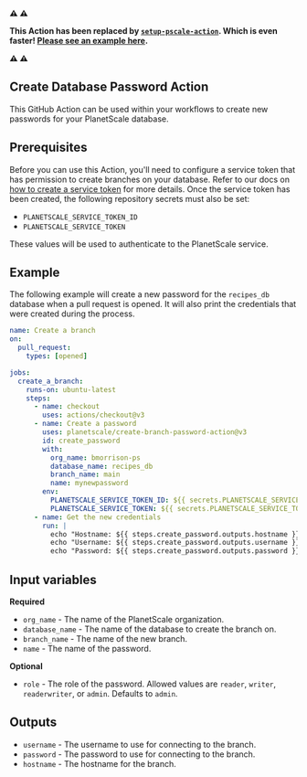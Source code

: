 **:warning: :warning:**

**This Action has been replaced by [`setup-pscale-action`](https://github.com/planetscale/setup-pscale-action). Which is even faster! [Please see an example here](https://planetscale.com/docs/devops/github-actions#create-a-password-for-a-branch).**

**:warning: :warning:**


## Create Database Password Action

This GitHub Action can be used within your workflows to create new passwords for your PlanetScale database.

## Prerequisites

Before you can use this Action, you'll need to configure a service token that has permission to create branches on your database. Refer to our docs on [how to create a service token](https://planetscale.com/docs/concepts/service-tokens) for more details. Once the service token has been created, the following repository secrets must also be set:

- `PLANETSCALE_SERVICE_TOKEN_ID`
- `PLANETSCALE_SERVICE_TOKEN`

These values will be used to authenticate to the PlanetScale service.

## Example

The following example will create a new password for the `recipes_db` database when a pull request is opened. It will also print the credentials that were created during the process.

```yml
name: Create a branch
on:
  pull_request:
    types: [opened]

jobs:
  create_a_branch:
    runs-on: ubuntu-latest
    steps:
      - name: checkout
        uses: actions/checkout@v3
      - name: Create a password
        uses: planetscale/create-branch-password-action@v3
        id: create_password
        with:
          org_name: bmorrison-ps
          database_name: recipes_db
          branch_name: main
          name: mynewpassword
        env:
          PLANETSCALE_SERVICE_TOKEN_ID: ${{ secrets.PLANETSCALE_SERVICE_TOKEN_ID }}
          PLANETSCALE_SERVICE_TOKEN: ${{ secrets.PLANETSCALE_SERVICE_TOKEN }}
      - name: Get the new credentials
        run: |
          echo "Hostname: ${{ steps.create_password.outputs.hostname }}" \
          echo "Username: ${{ steps.create_password.outputs.username }}" \
          echo "Password: ${{ steps.create_password.outputs.password }}"

```

## Input variables

**Required**

- `org_name` - The name of the PlanetScale organization.
- `database_name` - The name of the database to create the branch on.
- `branch_name` - The name of the new branch.
- `name` - The name of the password.

**Optional**

- `role` - The role of the password. Allowed values are `reader`, `writer`, `readerwriter`, or `admin`. Defaults to `admin`.

## Outputs

- `username` - The username to use for connecting to the branch.
- `password` - The password to use for connecting to the branch.
- `hostname` - The hostname for the branch.
